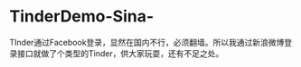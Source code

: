 TinderDemo-Sina-
================

TInder通过Facebook登录，显然在国内不行，必须翻墙。所以我通过新浪微博登录接口就做了个类型的Tinder，供大家玩耍，还有不足之处。
